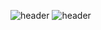 ![header](https://capsule-render.vercel.app/api?type=rect)
![header](https://capsule-render.vercel.app/api?text=Hello%World!)
